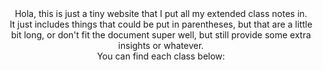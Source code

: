 <!doctype html>
<html>
<head>
<title>Extended Notes</title>
</head>
<body>
<center>
Hola, this is just a tiny website that I put all my extended class notes in.
<br/>
It just includes things that could be put in parentheses, but that are a little bit long, or don't fit the document super well, but still provide some extra insights or whatever.
<br/>
You can find each class below:
<br/>
<br/>
